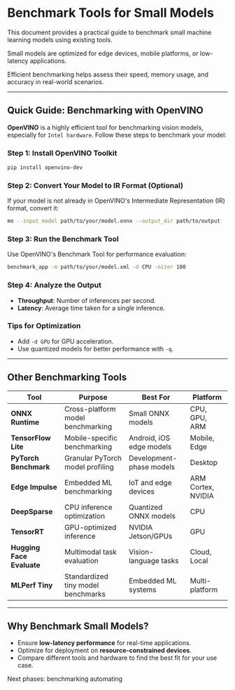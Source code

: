 # **Benchmark Tools for Small Models**

This document provides a practical guide to benchmark small machine learning models using existing tools.

Small models are optimized for edge devices, mobile platforms, or low-latency applications.

Efficient benchmarking helps assess their speed, memory usage, and accuracy in real-world scenarios.

---

## **Quick Guide: Benchmarking with OpenVINO**

**OpenVINO** is a highly efficient tool for benchmarking vision models, especially for `Intel hardware`. Follow these steps to benchmark your model:

### **Step 1: Install OpenVINO Toolkit**
```bash
pip install openvino-dev
```

### **Step 2: Convert Your Model to IR Format (Optional)**
If your model is not already in OpenVINO's Intermediate Representation (IR) format, convert it:
```bash
mo --input_model path/to/your/model.onnx --output_dir path/to/output
```

### **Step 3: Run the Benchmark Tool**
Use OpenVINO's Benchmark Tool for performance evaluation:
```bash
benchmark_app -m path/to/your/model.xml -d CPU -niter 100
```

### **Step 4: Analyze the Output**
- **Throughput**: Number of inferences per second.  
- **Latency**: Average time taken for a single inference.  

### **Tips for Optimization**
- Add `-d GPU` for GPU acceleration.  
- Use quantized models for better performance with `-q`.

---

## **Other Benchmarking Tools**

| **Tool**            | **Purpose**                         | **Best For**                 | **Platform**         |
|----------------------|-------------------------------------|------------------------------|----------------------|
| **ONNX Runtime**     | Cross-platform model benchmarking  | Small ONNX models            | CPU, GPU, ARM        |
| **TensorFlow Lite**  | Mobile-specific benchmarking       | Android, iOS edge models     | Mobile, Edge         |
| **PyTorch Benchmark**| Granular PyTorch model profiling   | Development-phase models      | Desktop              |
| **Edge Impulse**     | Embedded ML benchmarking           | IoT and edge devices          | ARM Cortex, NVIDIA   |
| **DeepSparse**       | CPU inference optimization         | Quantized ONNX models         | CPU                  |
| **TensorRT**         | GPU-optimized inference            | NVIDIA Jetson/GPUs            | GPU                  |
| **Hugging Face Evaluate** | Multimodal task evaluation    | Vision-language tasks         | Cloud, Local         |
| **MLPerf Tiny**      | Standardized tiny model benchmarks | Embedded ML systems           | Multi-platform       |

---

## **Why Benchmark Small Models?**
- Ensure **low-latency performance** for real-time applications.  
- Optimize for deployment on **resource-constrained devices**.  
- Compare different tools and hardware to find the best fit for your use case.  

Next phases: benchmarking automating
